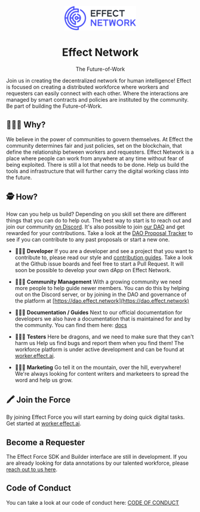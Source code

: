 <p align="center"><img src="logo.svg" width="192px"></p>

<h1 align="center">Effect Network</h1>

<p align="center">The Future-of-Work</p>

Join us in creating the decentralized network for human intelligence! Effect is
focused on creating a distributed workforce where workers and requesters can
easily connect with each other. Where the interactions are managed by smart
contracts and policies are instituted by the community. Be part of building the
Future-of-Work.

## 🤷🏽‍♀️ Why?

We believe in the power of communities to govern themselves. At Effect the
community determines fair and just policies, set on the blockchain, that define
the relationship between workers and requesters. Effect Network is a place where
people can work from anywhere at any time without fear of being exploited. There
is still a lot that needs to be done. Help us build the tools and infrastructure
that will further carry the digital working class into the future.

## 🕵 How?

How can you help us build? Depending on you skill set there are different things
that you can do to help out. The best way to start is to reach out and join our
community [on Discord](https://discord.gg/7JJrUE8b). It's also possible to join
[our DAO](https://dao.effect.network) and get rewarded for your
contributions. Take a look at the [DAO Proposal
Tracker](https://effect-dao-docs.gitbook.io/proposal-tracker/) to see if you can
contribute to any past proposals or start a new one.

- 👩🏻‍💻 **Developer** If you are a developer and see a project that you want to
  contribute to, please read our style and [contribution
  guides](https://github.com/effectai/effect-network/blob/new-readme/.github/CONTRIBUTING.md). Take
  a look at the Github issue boards and feel free to start a Pull Request. It
  will soon be possible to develop your own dApp on Effect Network.

- 👨🏻‍🚒 **Community Management** With a growing community we need more people
  to help guide newer members. You can do this by helping out on the Discord
  server, or by joining in the DAO and governance of the platform at
  [https://dao.effect.network](https://dao.effect.network)

- 👩🏻‍🍳 **Documentation / Guides** Next to our official documentation for developers we
  also have a documentation that is maintained for and by the community. You can
  find them here: [docs](https://effect-dao-docs.gitbook.io/dao-guides/)

- 👩🏿‍🏭 **Testers** Here be dragons, and we need to make sure that they can't
  harm us Help us find bugs and report them when you find them! The workforce
  platform is under active development and can be found at
  [worker.effect.ai](https://worker.effect.ai).

- 👩🏾‍🚀 **Marketing** Go tell it on the mountain, over the hill, everywhere!
  We're always looking for content writers and marketeers to spread the word and
  help us grow.

## 🖍️ Join the Force

By joining Effect Force you will start earning by doing quick digital tasks. Get
started at [worker.effect.ai](https://worker.effect.ai).

## Become a Requester

The Effect Force SDK and Builder interface are still in development. If you are
already looking for data annotations by our talented workforce, please [reach
out to us here](https://form.typeform.com/to/XpQoFq).

## Code of Conduct
You can take a look at our code of conduct here: [CODE OF CONDUCT](https://github.com/effectai/effect-network/blob/new-readme/.github/CODE_OF_CONDUCT.md)
